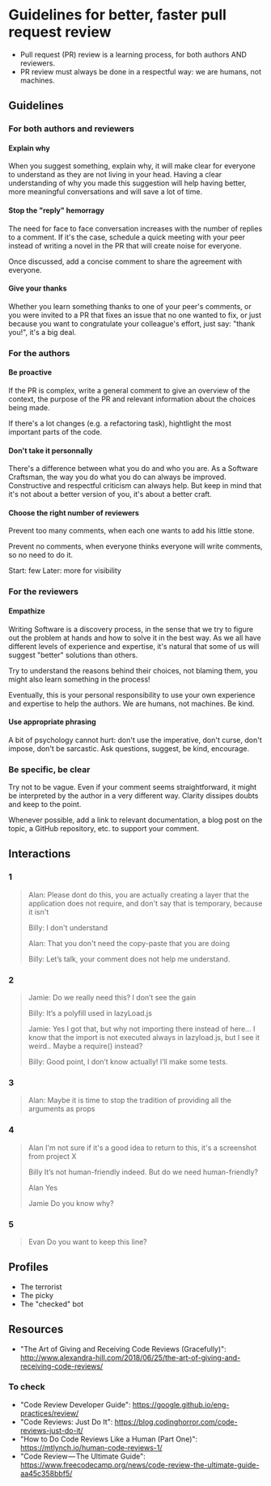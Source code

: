 # Guidelines for better, faster pull request review

- Pull request (PR) review is a learning process, for both authors AND reviewers.
- PR review must always be done in a respectful way: we are humans, not machines.

## Guidelines

### For both authors and reviewers

#### Explain why

When you suggest something, explain why, it will make clear for everyone to understand as they are not living in your head. Having a clear understanding of why you made this suggestion will help having better, more meaningful conversations and will save a lot of time.

#### Stop the "reply" hemorragy

The need for face to face conversation increases with the number of replies to a comment.
If it's the case, schedule a quick meeting with your peer instead of writing a novel in the PR that will create noise for everyone.

Once discussed, add a concise comment to share the agreement with everyone.

#### Give your thanks

Whether you learn something thanks to one of your peer's comments, or you were invited to a PR that fixes an issue that no one wanted to fix, or just because you want to congratulate your colleague's effort, just say: "thank you!", it's a big deal.

### For the authors

#### Be proactive

If the PR is complex, write a general comment to give an overview of the context, the purpose of the PR and relevant information about the choices being made.

If there's a lot changes (e.g. a refactoring task), hightlight the most important parts of the code.

#### Don't take it personnally

There's a difference between what you do and who you are. As a Software Craftsman, the way you do what you do can always be improved. Constructive and respectful criticism can always help. But keep in mind that it's not about a better version of you, it's about a better craft.

#### Choose the right number of reviewers

Prevent too many comments, when each one wants to add his little stone.

Prevent no comments, when everyone thinks everyone will write comments, so no need to do it.

Start: few
Later: more for visibility

### For the reviewers

#### Empathize

Writing Software is a discovery process, in the sense that we try to figure out the problem at hands and how to solve it in the best way. As we all have different levels of experience and expertise, it's natural that some of us will suggest "better" solutions than others.

Try to understand the reasons behind their choices, not blaming them, you might also learn something in the process!

Eventually, this is your personal responsibility to use your own experience and expertise to help the authors. We are humans, not machines. Be kind.

#### Use appropriate phrasing

A bit of psychology cannot hurt: don't use the imperative, don't curse, don't impose, don't be sarcastic. Ask questions, suggest, be kind, encourage.

### Be specific, be clear

Try not to be vague. Even if your comment seems straightforward, it might be interpreted by the author in a very different way. Clarity dissipes doubts and keep to the point.

Whenever possible, add a link to relevant documentation, a blog post on the topic, a GitHub repository, etc. to support your comment.

## Interactions

### 1

> Alan:
> Please dont do this, you are actually creating a layer that the application does not require, and don't say that is temporary, because it isn't
>
> Billy:
> I don't understand
>
> Alan:
> That you don't need the copy-paste that you are doing
>
> Billy:
> Let’s talk, your comment does not help me understand.

### 2

> Jamie:
> Do we really need this? I don’t see the gain
>
> Billy:
> It’s a polyfill used in lazyLoad.js
>
> Jamie:
> Yes I got that, but why not importing there instead of here… I know that the import is not executed always in lazyload.js, but I see it weird.. Maybe a require() instead?
>
> Billy:
> Good point, I don’t know actually!
> I’ll make some tests.

### 3

> Alan:
> Maybe it is time to stop the tradition of providing all the arguments as props

### 4

> Alan
> I'm not sure if it's a good idea to return to this, it's a screenshot from project X
>
> Billy
> It’s not human-friendly indeed. But do we need human-friendly?
>
> Alan
> Yes
>
> Jamie
> Do you know why?

### 5

> Evan
> Do you want to keep this line?

## Profiles

- The terrorist
- The picky
- The "checked" bot

## Resources

- "The Art of Giving and Receiving Code Reviews (Gracefully)": http://www.alexandra-hill.com/2018/06/25/the-art-of-giving-and-receiving-code-reviews/

### To check

- "Code Review Developer Guide": https://google.github.io/eng-practices/review/
- "Code Reviews: Just Do It": https://blog.codinghorror.com/code-reviews-just-do-it/
- "How to Do Code Reviews Like a Human (Part One)": https://mtlynch.io/human-code-reviews-1/
- "Code Review — The Ultimate Guide": https://www.freecodecamp.org/news/code-review-the-ultimate-guide-aa45c358bbf5/
